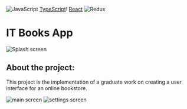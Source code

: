 ![JavaScript](https://img.shields.io/badge/javascript-%23323330.svg?style=for-the-badge&logo=javascript&logoColor=%23F7DF1E)
[TypeScript](https://img.shields.io/badge/typescript-%23007ACC.svg?style=for-the-badge&logo=typescript&logoColor=white)!
[React](https://img.shields.io/badge/react-%2320232a.svg?style=for-the-badge&logo=react&logoColor=%2361DAFB)
![Redux](https://img.shields.io/badge/redux-%23593d88.svg?style=for-the-badge&logo=redux&logoColor=white)


**<h1>IT Books App</h1>**

![Splash screen](./docs/screen_1.jpg)

**<h2>About the project:</h2>**
This project is the implementation of a graduate work on creating a user interface for an online bookstore.


![main screen](./docs/screen_2.jpg)
![settings screen](./docs/screen_3.jpg)
